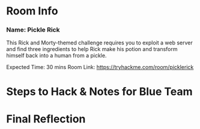 # Room Info

### Name: Pickle Rick
This Rick and Morty-themed challenge requires you to exploit a web server and find three ingredients to help Rick make his potion and transform himself back into a human from a pickle.

Expected Time: 30 mins
Room Link: https://tryhackme.com/room/picklerick


# Steps to Hack & Notes for Blue Team

# Final Reflection
